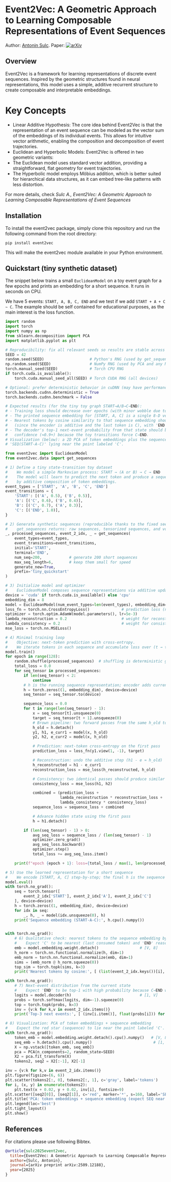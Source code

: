 # Event2Vec: A Geometric Approach to Learning Composable Representations of Event Sequences
Author: [Antonin Sulc](http://sulcantonin.github.io).
Paper: [![arXiv](https://img.shields.io/badge/arXiv-2509.12188-b31b1b.svg)](https://arxiv.org/abs/2509.12188)

## Overview

Event2Vec is a framework for learning representations of discrete event sequences. Inspired by the geometric structures found in neural representations, this model uses a simple, additive recurrent structure to create composable and interpretable embeddings.

# Key Concepts
* Linear Additive Hypothesis: The core idea behind Event2Vec is that the representation of an event sequence can be modeled as the vector sum of the embeddings of its individual events. This allows for intuitive vector arithmetic, enabling the composition and decomposition of event trajectories.
* Euclidean and Hyperbolic Models: Event2Vec is offered in two geometric variants:
* The Euclidean model uses standard vector addition, providing a straightforward, flat geometry for event trajectories.
* The Hyperbolic model employs Möbius addition, which is better suited for hierarchical data structures, as it can embed tree-like patterns with less distortion.

For more details, check *Sulc A., Event2Vec: A Geometric Approach to Learning Composable Representations of Event Sequences*

## Installation

To install the event2vec package, simply clone this repository and run the following command from the root directory:
```
pip install event2vec 
```

This will make the event2vec module available in your Python environment.

## Quickstart (tiny synthetic dataset)

The snippet below trains a small `EuclideanModel` on a toy event graph for a few epochs and prints an embedding for a short sequence. It runs in seconds on CPU.

We have 5 events: `START, A, B, C, END` and we test if we add `START + A + C ~ C`. The example should be self contained for educational purposes, as the main interest is the loss function. 

```python
import random
import torch
import numpy as np
from sklearn.decomposition import PCA
import matplotlib.pyplot as plt

# Reproducibility: fix all relevant seeds so results are stable across runs
SEED = 42
random.seed(SEED)                    # Python's RNG (used by get_sequences and shuffling)
np.random.seed(SEED)                 # NumPy RNG (used by PCA and any NumPy ops)
torch.manual_seed(SEED)              # Torch CPU RNG
if torch.cuda.is_available():
    torch.cuda.manual_seed_all(SEED) # Torch CUDA RNG (all devices)

# Optional: prefer deterministic behavior in cuDNN (may have performance impact)
torch.backends.cudnn.deterministic = True
torch.backends.cudnn.benchmark = False

# Expected results (for the tiny toy graph START→A/B→C→END):
# - Training loss should decrease over epochs (with minor wobble due to randomness/dropout).
# - The printed sequence embedding for [START, A, C] is a single 8-D vector (shape (1, 8)).
# - Nearest tokens by cosine similarity to that sequence embedding should rank 'C' highest
#   (since the encoder is additive and the last token is C), with 'END' somewhat aligned.
# - The decoder's top-1 next-event probability from that state should be 'END' with high
#   confidence (≈0.9+) because the toy transitions force C→END.
# Visualization (below): a 2D PCA of token embeddings plus the sequence embedding should show
# 'SEQ(START-A-C)' lying near the point labeled 'C'.

from event2vec import EuclideanModel
from event2vec.data import get_sequences

# 1) Define a tiny state-transition toy dataset
#    We model a simple Markovian process: START → (A or B) → C → END
#    The model will learn to predict the next token and produce a sequence embedding
#    by additive composition of token embeddings.
event_types = ['START', 'A', 'B', 'C', 'END']
event_transitions = {
    'START': [('A', 0.5), ('B', 0.5)],
    'A': [('C', 0.6), ('B', 0.4)],
    'B': [('C', 0.7), ('A', 0.3)],
    'C': [('END', 1.0)],
}

# 2) Generate synthetic sequences (reproducible thanks to the fixed seeds above)
#    get_sequences returns: raw sequences, tensorized sequences, and vocab mappings.
_, processed_sequences, event_2_idx, _ = get_sequences(
    event_types=event_types,
    event_transitions=event_transitions,
    initial='START',
    terminal='END',
    num_seq=200,            # generate 200 short sequences
    max_seq_length=6,       # keep them small for speed
    generate_new=True,
    prefix='tiny_quickstart'
)

# 3) Initialize model and optimizer
#    EuclideanModel composes sequence representations via additive updates.
device = 'cuda' if torch.cuda.is_available() else 'cpu'
embedding_dim = 8
model = EuclideanModel(num_event_types=len(event_types), embedding_dim=embedding_dim, dropout_p=0.1).to(device)
loss_fn = torch.nn.CrossEntropyLoss()              # prediction loss (next-token)
optimizer = torch.optim.AdamW(model.parameters(), lr=5e-3)
lambda_reconstruction = 0.2                        # weight for reconstruction loss (h1 - e ≈ h_old)
lambda_consistency = 0.2                           # weight for consistency loss (h1 ≈ h2)
mse_loss = torch.nn.MSELoss()

# 4) Minimal training loop
#    Objective: next-token prediction with cross-entropy.
#    We iterate tokens in each sequence and accumulate loss over (t → t+1) pairs.
model.train()
for epoch in range(128):
    random.shuffle(processed_sequences)  # shuffling is deterministic given the fixed Python seed
    total_loss = 0.0
    for seq_tensor in processed_sequences:
        if len(seq_tensor) < 2:
            continue
        # h is the running sequence representation; encoder adds current token embedding
        h = torch.zeros((1, embedding_dim), device=device)
        seq_tensor = seq_tensor.to(device)

        sequence_loss = 0.0
        for t in range(len(seq_tensor) - 1):
            x = seq_tensor[t].unsqueeze(0)
            target = seq_tensor[t + 1].unsqueeze(0)
            # Brown pipeline: two forward passes from the same h_old to compute a consistency loss
            h_old = h.detach()
            y1, h1, e_curr1 = model(x, h_old)
            y2, h2, e_curr2 = model(x, h_old)

            # Prediction: next-token cross-entropy on the first pass
            prediction_loss = loss_fn(y1.view(1, -1), target)

            # Reconstruction: undo the additive step (h1 - e ≈ h_old)
            h_reconstructed = h1 - e_curr1
            reconstruction_loss = mse_loss(h_reconstructed, h_old)

            # Consistency: two identical passes should produce similar states
            consistency_loss = mse_loss(h1, h2)

            combined = (prediction_loss +
                        lambda_reconstruction * reconstruction_loss +
                        lambda_consistency * consistency_loss)
            sequence_loss = sequence_loss + combined

            # Advance hidden state using the first pass
            h = h1.detach()

        if (len(seq_tensor) - 1) > 0:
            avg_seq_loss = sequence_loss / (len(seq_tensor) - 1)
            optimizer.zero_grad()
            avg_seq_loss.backward()
            optimizer.step()
            total_loss += avg_seq_loss.item()

    print(f"epoch {epoch + 1}: loss={total_loss / max(1, len(processed_sequences)):.4f}")

# 5) Use the learned representation for a short sequence
#    We encode [START, A, C] step-by-step; the final h is the sequence embedding.
model.eval()
with torch.no_grad():
    seq = torch.tensor([
        event_2_idx['START'], event_2_idx['A'], event_2_idx['C']
    ], device=device)
    h = torch.zeros((1, embedding_dim), device=device)
    for idx in seq:
        _, h, _ = model(idx.unsqueeze(0), h)
    print('Sequence embedding (START-A-C):', h.cpu().numpy())


with torch.no_grad():
    # 6) Qualitative check: nearest tokens to the sequence embedding by cosine similarity
    #    Expect 'C' to be nearest (last consumed token) and 'END' reasonably aligned.
    emb = model.embedding.weight.detach()                  # [V, 8]
    h_norm = torch.nn.functional.normalize(h, dim=1)
    emb_norm = torch.nn.functional.normalize(emb, dim=1)
    sims = (emb_norm @ h_norm.squeeze(0))
    top_sim = torch.topk(sims, k=3)
    print('Nearest tokens by cosine:', [ (list(event_2_idx.keys())[i], float(sims[i])) for i in top_sim.indices ])

with torch.no_grad():
    # 7) Next-event distribution from the current state
    #    Expect 'END' to be top-1 with high probability because C→END with p=1.0
    logits = model.decoder(h)                              # [1, V]
    probs = torch.softmax(logits, dim=-1).squeeze(0)
    top = torch.topk(probs, k=3)
    inv = {v:k for k,v in event_2_idx.items()}
    print('Top-3 next events:', [ (inv[i.item()], float(probs[i])) for i in top.indices ])

# 8) Visualization: PCA of token embeddings + sequence embedding
#    Expect the red star (sequence) to lie near the point labeled 'C'.
with torch.no_grad():
    token_emb = model.embedding.weight.detach().cpu().numpy()   # [V, 8]
    seq_emb = h.detach().cpu().numpy()                           # [1, 8]
    X = np.vstack([token_emb, seq_emb])
    pca = PCA(n_components=2, random_state=SEED)
    X2 = pca.fit_transform(X)
    tokens2, seq2 = X2[:-1], X2[-1]

inv = {v:k for k,v in event_2_idx.items()}
plt.figure(figsize=(6, 6))
plt.scatter(tokens2[:, 0], tokens2[:, 1], c='gray', label='tokens')
for i, (x, y) in enumerate(tokens2):
    plt.text(x + 0.02, y + 0.02, inv[i], fontsize=9)
plt.scatter([seq2[0]], [seq2[1]], c='red', marker='*', s=160, label='SEQ(START-A-C)')
plt.title('PCA: token embeddings + sequence embedding (expect SEQ near C)')
plt.legend(loc='best')
plt.tight_layout()
plt.show()
```

## References
For citations please use following Bibtex. 
```bibtex
@article{sulc2025event2vec,
  title={Event2Vec: A Geometric Approach to Learning Composable Representations of Event Sequences},
  author={Sulc, Antonin},
  journal={arXiv preprint arXiv:2509.12188},
  year={2025}
}
```
